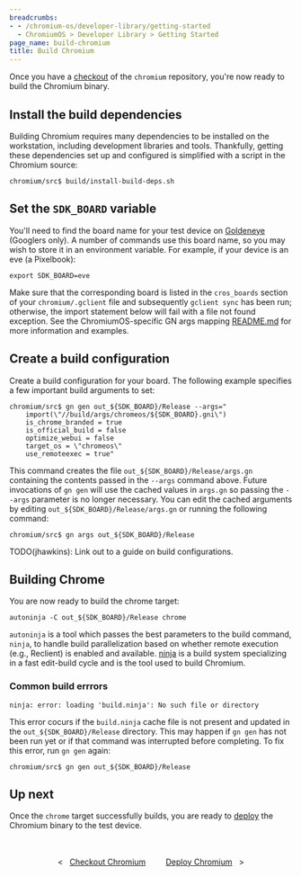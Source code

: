 ```yaml
---
breadcrumbs:
- - /chromium-os/developer-library/getting-started
  - ChromiumOS > Developer Library > Getting Started
page_name: build-chromium
title: Build Chromium
---
```


Once you have a
[checkout](/chromium-os/developer-library/getting-started/checkout-chromium) of
the `chromium` repository, you're now ready to build the Chromium binary.

## Install the build dependencies

Building Chromium requires many dependencies to be installed on the workstation,
including development libraries and tools. Thankfully, getting these
dependencies set up and configured is simplified with a script in the Chromium
source:

```
chromium/src$ build/install-build-deps.sh
```

## Set the `SDK_BOARD` variable

You'll need to find the board name for your test device on <a
href="https://cros-goldeneye.corp.google.com/chromeos/console/listDevice"
target="_blank">Goldeneye</a> (Googlers only). A number of commands use this
board name, so you may wish to store it in an environment variable. For example,
if your device is an eve (a Pixelbook):

```
export SDK_BOARD=eve
```

Make sure that the corresponding board is listed in the `cros_boards` section of
your `chromium/.gclient` file and subsequently `gclient sync` has been run;
otherwise, the import statement below will fail with a file not found exception.
See the ChromiumOS-specific GN args mapping <a
href="https://chromium.googlesource.com/chromium/src/+/main/build/args/chromeos/README.md"
target="_blank">README.md</a> for more information and examples.

## Create a build configuration

Create a build configuration for your board. The following example specifies a
few important build arguments to set:

```
chromium/src$ gn gen out_${SDK_BOARD}/Release --args="
    import(\"//build/args/chromeos/${SDK_BOARD}.gni\")
    is_chrome_branded = true
    is_official_build = false
    optimize_webui = false
    target_os = \"chromeos\"
    use_remoteexec = true"
```

This command creates the file `out_${SDK_BOARD}/Release/args.gn` containing the
contents passed in the `--args` command above. Future invocations of `gn gen`
will use the cached values in `args.gn` so passing the `--args` parameter is no
longer necessary. You can edit the cached arguments by editing
`out_${SDK_BOARD}/Release/args.gn` or running the following command:

```
chromium/src$ gn args out_${SDK_BOARD}/Release
```

TODO(jhawkins): Link out to a guide on build configurations.

## Building Chrome

You are now ready to build the chrome target:

```
autoninja -C out_${SDK_BOARD}/Release chrome
```

`autoninja` is a tool which passes the best parameters to the build command,
`ninja`, to handle build parallelization based on whether remote execution
(e.g., Reclient) is enabled and available. <a
href="https://chromium.googlesource.com/chromium/src/+/0e94f26e8/docs/ninja_build.md"
target="_blank">ninja</a> is a build system specializing in a fast edit-build
cycle and is the tool used to build Chromium.

### Common build errrors

```
ninja: error: loading 'build.ninja': No such file or directory
```

This error cocurs if the `build.ninja` cache file is not present and updated in
the `out_${SDK_BOARD}/Release` directory. This may happen if `gn gen` has not
been run yet or if that command was interrupted before completing. To fix this
error, run `gn gen` again:

```
chromium/src$ gn gen out_${SDK_BOARD}/Release
```

## Up next

Once the `chrome` target successfully builds, you are ready to
[deploy](/chromium-os/developer-library/getting-started/deploy-chromium) the
Chromium binary to the test device.

<div style="text-align: center; margin: 3rem 0 1rem 0;">
  <div style="margin: 0 1rem; display: inline-block;">
    <span style="margin-right: 0.5rem;"><</span>
    <a href="/chromium-os/developer-library/getting-started/checkout-chromium">Checkout Chromium</a>
  </div>
  <div style="margin: 0 1rem; display: inline-block;">
    <a href="/chromium-os/developer-library/getting-started/deploy-chromium">Deploy Chromium</a>
    <span style="margin-left: 0.5rem;">></span>
  </div>
</div>
